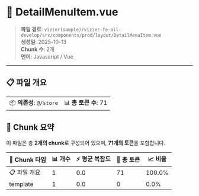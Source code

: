 # 📄 DetailMenuItem.vue

> **파일 경로**: `vizier(sample)/vizier-fe-all-develop/src/components/prod/layout/DetailMenuItem.vue`  
> **생성일**: 2025-10-13  
> **Chunk 수**: 2개  
> **언어**: Javascript / Vue
---


## 📋 파일 개요

| | |
|--|--|
| 📦 **의존성**: `@/store` | 📊 **총 토큰 수**: 71 |






## 🧩 Chunk 요약

이 파일은 총 **2개의 chunk**로 구성되어 있으며, **71개의 토큰**을 포함합니다.

| 🧩 Chunk 타입 | 📊 개수 | ⚡ 평균 복잡도 | 📝 총 토큰 | 📈 비율 |
|---------------|--------|-------------|----------|--------|
| 📋 파일 개요 | 1 | 0.0 | 71 | 100.0% |
| template | 1 | 0.0 | 0 | 0.0% |

